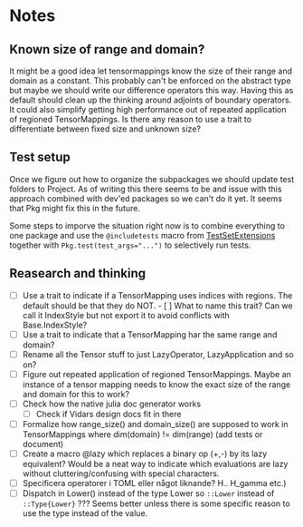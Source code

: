 # Notes

## Known size of range and domain?
It might be a good idea let tensormappings know the size of their range and domain as a constant. This probably can't be enforced on the abstract type but maybe we should write our difference operators this way. Having this as default should clean up the thinking around adjoints of boundary operators. It could also simplify getting high performance out of repeated application of regioned TensorMappings.
Is there any reason to use a trait to differentiate between fixed size and unknown size?

## Test setup
Once we figure out how to organize the subpackages we should update test folders to Project. As of writing this there seems to be and issue with this approach combined with dev'ed packages so we can't do it yet. It seems that Pkg might fix this in the future.

Some steps to imporve the situation right now is to combine everything to one package and use the `@includetests` macro from [TestSetExtensions](https://github.com/ssfrr/TestSetExtensions.jl) together with `Pkg.test(test_args="...")` to selectively run tests.

## Reasearch and thinking
 - [ ] Use a trait to indicate if a TensorMapping uses indices with regions.
    The default should be that they do NOT.
        - [ ] What to name this trait? Can we call it IndexStyle but not export it to avoid conflicts with Base.IndexStyle?
 - [ ] Use a trait to indicate that a TensorMapping har the same range and domain?
 - [ ] Rename all the Tensor stuff to just LazyOperator, LazyApplication and so on?
 - [ ] Figure out repeated application of regioned TensorMappings. Maybe an instance of a tensor mapping needs to know the exact size of the range and domain for this to work?
 - [ ] Check how the native julia doc generator works
    - [ ] Check if Vidars design docs fit in there
 - [ ] Formalize how range_size() and domain_size() are supposed to work in TensorMappings where dim(domain) != dim(range) (add tests or document)
 - [ ] Create a macro @lazy which replaces a binary op (+,-) by its lazy equivalent? Would be a neat way to indicate which evaluations are lazy without cluttering/confusing with special characters.
 - [ ] Specificera operatorer i TOML eller något liknande?
 H.. H_gamma etc.)
 - [ ] Dispatch in Lower() instead of the type Lower so `::Lower` instead of `::Type{Lower}` ???
 	Seems better unless there is some specific reason to use the type instead of the value.
